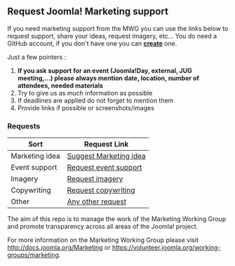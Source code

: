## Request Joomla! Marketing support

If you need marketing support from the MWG you can use the links below to request support, share your ideas, request imagery, etc... You do need a GitHub account, if you don't have one you can **[create](https://github.com/join)** one.

Just a few pointers :

1. **If you ask support for an event (Joomla!Day, external, JUG meeting,...) please always mention date, location, number of attendees, needed materials**
2. Try to give us as much information as possible
3. If deadlines are applied do not forget to mention them
4. Provide links if possible or screenshots/images

### Requests

Sort | Request Link
------- | ------
Marketing idea | [Suggest Marketing idea](https://github.com/joomla/joomla-marketing/issues/new?title=[IDEA]%20&body=Please%20describe%20the%20idea)
Event support | [Request event support](https://github.com/joomla/joomla-marketing/issues/new?title=[event]%20&body=Please%20describe%20the%20event%20and%20your%20needs)
Imagery | [Request imagery](https://github.com/joomla/joomla-marketing/issues/new?title=[imagery]%20&body=Please%20describe%20the%20imagery%20you%20need)
Copywriting | [Request copywriting](https://github.com/joomla/joomla-marketing/issues/new?title=[copywriting]%20&body=Please%20describe%20the%20copywriting%20you%20need)
Other | [Any other request](https://github.com/joomla/joomla-marketing/issues/new?title=[other]%20&body=Please%20describe%20how%20we%20can%20help%20you)



The aim of this repo is to manage the work of the Marketing Working Group and promote transparency across all areas of the Joomla! project.

For more information on the Marketing Working Group please visit http://docs.joomla.org/Marketing or https://volunteer.joomla.org/working-groups/marketing.



